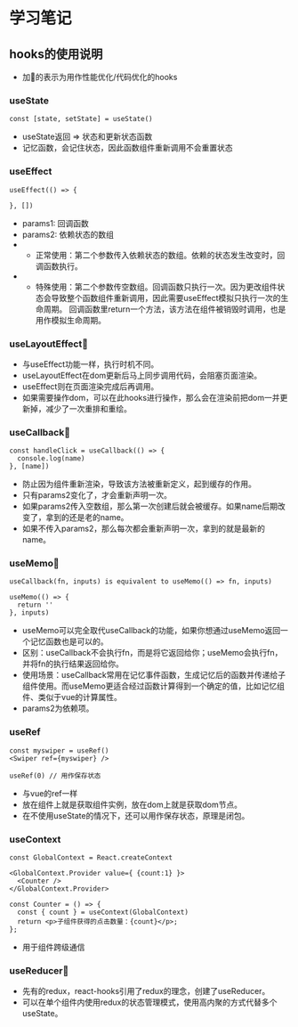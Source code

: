# 学习笔记

## hooks的使用说明
- 加🌟的表示为用作性能优化/代码优化的hooks

### useState
```
const [state, setState] = useState()
```
- useState返回 => 状态和更新状态函数
- 记忆函数，会记住状态，因此函数组件重新调用不会重置状态

### useEffect
```
useEffect(() => {

}, [])
``` 
- params1: 回调函数
- params2: 依赖状态的数组
- - 正常使用：第二个参数传入依赖状态的数组。依赖的状态发生改变时，回调函数执行。
- - 特殊使用：第二个参数传空数组。回调函数只执行一次。因为更改组件状态会导致整个函数组件重新调用，因此需要useEffect模拟只执行一次的生命周期。 回调函数里return一个方法，该方法在组件被销毁时调用，也是用作模拟生命周期。

### useLayoutEffect🌟
- 与useEffect功能一样，执行时机不同。
- useLayoutEffect在dom更新后马上同步调用代码，会阻塞页面渲染。
- useEffect则在页面渲染完成后再调用。
- 如果需要操作dom，可以在此hooks进行操作，那么会在渲染前把dom一并更新掉，减少了一次重排和重绘。

### useCallback🌟
```
const handleClick = useCallback(() => {
  console.log(name)
}, [name])
``` 
- 防止因为组件重新渲染，导致该方法被重新定义，起到缓存的作用。
- 只有params2变化了，才会重新声明一次。
- 如果params2传入空数组，那么第一次创建后就会被缓存。如果name后期改变了，拿到的还是老的name。
- 如果不传入params2，那么每次都会重新声明一次，拿到的就是最新的name。

### useMemo🌟
```
useCallback(fn, inputs) is equivalent to useMemo(() => fn, inputs)

useMemo(() => {
  return ''
}, inputs)
```
- useMemo可以完全取代useCallback的功能，如果你想通过useMemo返回一个记忆函数也是可以的。
- 区别：useCallback不会执行fn，而是将它返回给你；useMemo会执行fn，并将fn的执行结果返回给你。
- 使用场景：useCallback常用在记忆事件函数，生成记忆后的函数并传递给子组件使用。而useMemo更适合经过函数计算得到一个确定的值，比如记忆组件、类似于vue的计算属性。
- params2为依赖项。

### useRef
```
const myswiper = useRef()
<Swiper ref={myswiper} />

useRef(0) // 用作保存状态
```
- 与vue的ref一样
- 放在组件上就是获取组件实例，放在dom上就是获取dom节点。
- 在不使用useState的情况下，还可以用作保存状态，原理是闭包。 

### useContext
```
const GlobalContext = React.createContext

<GlobalContext.Provider value={ {count:1} }>
  <Counter />
</GlobalContext.Provider>

const Counter = () => {
  const { count } = useContext(GlobalContext)
  return <p>子组件获得的点击数量：{count}</p>;
};
```
- 用于组件跨级通信

### useReducer🌟
- 先有的redux，react-hooks引用了redux的理念，创建了useReducer。
- 可以在单个组件内使用redux的状态管理模式，使用高内聚的方式代替多个useState。
